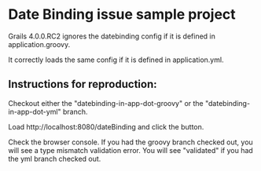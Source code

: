 # Date Binding issue sample project

Grails 4.0.0.RC2 ignores the datebinding config if it is defined in application.groovy. 

It correctly loads the same config if it is defined in application.yml.

## Instructions for reproduction:

Checkout either the "datebinding-in-app-dot-groovy" or the "datebinding-in-app-dot-yml" branch.

Load http://localhost:8080/dateBinding and click the button. 

Check the browser console. If you had the groovy branch checked out, you will see a type mismatch validation error. You will see "validated" if you had the yml branch checked out.